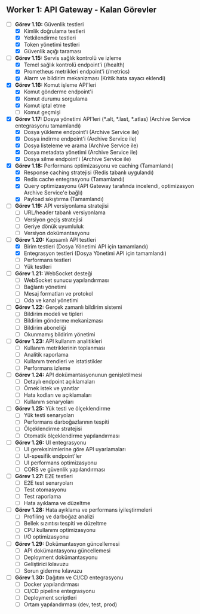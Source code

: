 ## Worker 1: API Gateway - Kalan Görevler

- [ ] **Görev 1.10:** Güvenlik testleri
  - [x] Kimlik doğrulama testleri
  - [x] Yetkilendirme testleri
  - [x] Token yönetimi testleri
  - [x] Güvenlik açığı taraması
- [ ] **Görev 1.15:** Servis sağlık kontrolü ve izleme
  - [x] Temel sağlık kontrolü endpoint'i (/health)
  - [x] Prometheus metrikleri endpoint'i (/metrics)
  - [x] Alarm ve bildirim mekanizması (Kritik hata sayacı eklendi)
- [x] **Görev 1.16:** Komut işleme API'leri
  - [x] Komut gönderme endpoint'i
  - [x] Komut durumu sorgulama
  - [x] Komut iptal etme
  - [ ] Komut geçmişi
- [x] **Görev 1.17:** Dosya yönetimi API'leri (*.alt, *.last, *.atlas) (Archive Service entegrasyonu tamamlandı)
  - [x] Dosya yükleme endpoint'i (Archive Service ile)
  - [x] Dosya indirme endpoint'i (Archive Service ile)
  - [x] Dosya listeleme ve arama (Archive Service ile)
  - [x] Dosya metadata yönetimi (Archive Service ile)
  - [x] Dosya silme endpoint'i (Archive Service ile)
- [x] **Görev 1.18:** Performans optimizasyonu ve caching (Tamamlandı)
  - [x] Response caching stratejisi (Redis tabanlı uygulandı)
  - [x] Redis cache entegrasyonu (Tamamlandı)
  - [x] Query optimizasyonu (API Gateway tarafında incelendi, optimizasyon Archive Service'e bağlı)
  - [x] Payload sıkıştırma (Tamamlandı)
- [ ] **Görev 1.19:** API versiyonlama stratejisi
  - [ ] URL/header tabanlı versiyonlama
  - [ ] Versiyon geçiş stratejisi
  - [ ] Geriye dönük uyumluluk
  - [ ] Versiyon dokümantasyonu
- [ ] **Görev 1.20:** Kapsamlı API testleri
  - [x] Birim testleri (Dosya Yönetimi API için tamamlandı)
  - [x] Entegrasyon testleri (Dosya Yönetimi API için tamamlandı)
  - [ ] Performans testleri
  - [ ] Yük testleri
- [ ] **Görev 1.21:** WebSocket desteği
  - [ ] WebSocket sunucu yapılandırması
  - [ ] Bağlantı yönetimi
  - [ ] Mesaj formatları ve protokol
  - [ ] Oda ve kanal yönetimi
- [ ] **Görev 1.22:** Gerçek zamanlı bildirim sistemi
  - [ ] Bildirim modeli ve tipleri
  - [ ] Bildirim gönderme mekanizması
  - [ ] Bildirim aboneliği
  - [ ] Okunmamış bildirim yönetimi
- [ ] **Görev 1.23:** API kullanım analitikleri
  - [ ] Kullanım metriklerinin toplanması
  - [ ] Analitik raporlama
  - [ ] Kullanım trendleri ve istatistikler
  - [ ] Performans izleme
- [ ] **Görev 1.24:** API dokümantasyonunun genişletilmesi
  - [ ] Detaylı endpoint açıklamaları
  - [ ] Örnek istek ve yanıtlar
  - [ ] Hata kodları ve açıklamaları
  - [ ] Kullanım senaryoları
- [ ] **Görev 1.25:** Yük testi ve ölçeklendirme
  - [ ] Yük testi senaryoları
  - [ ] Performans darboğazlarının tespiti
  - [ ] Ölçeklendirme stratejisi
  - [ ] Otomatik ölçeklendirme yapılandırması
- [ ] **Görev 1.26:** UI entegrasyonu
  - [ ] UI gereksinimlerine göre API uyarlamaları
  - [ ] UI-spesifik endpoint'ler
  - [ ] UI performans optimizasyonu
  - [ ] CORS ve güvenlik yapılandırması
- [ ] **Görev 1.27:** E2E testleri
  - [ ] E2E test senaryoları
  - [ ] Test otomasyonu
  - [ ] Test raporlama
  - [ ] Hata ayıklama ve düzeltme
- [ ] **Görev 1.28:** Hata ayıklama ve performans iyileştirmeleri
  - [ ] Profiling ve darboğaz analizi
  - [ ] Bellek sızıntısı tespiti ve düzeltme
  - [ ] CPU kullanımı optimizasyonu
  - [ ] I/O optimizasyonu
- [ ] **Görev 1.29:** Dokümantasyon güncellemesi
  - [ ] API dokümantasyonu güncellemesi
  - [ ] Deployment dokümantasyonu
  - [ ] Geliştirici kılavuzu
  - [ ] Sorun giderme kılavuzu
- [ ] **Görev 1.30:** Dağıtım ve CI/CD entegrasyonu
  - [ ] Docker yapılandırması
  - [ ] CI/CD pipeline entegrasyonu
  - [ ] Deployment scriptleri
  - [ ] Ortam yapılandırması (dev, test, prod)
